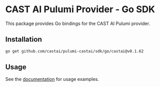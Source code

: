 # CAST AI Pulumi Provider - Go SDK

This package provides Go bindings for the CAST AI Pulumi provider.

## Installation

```bash
go get github.com/castai/pulumi-castai/sdk/go/castai@v0.1.62
```

## Usage

See the [documentation](https://www.pulumi.com/registry/packages/castai/) for usage examples.
